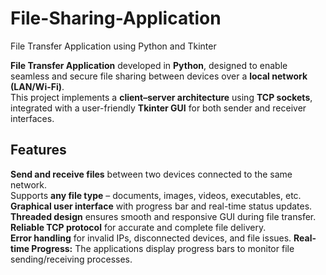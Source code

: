 # File-Sharing-Application

File Transfer Application using Python and Tkinter

**File Transfer Application** developed in **Python**, designed to enable seamless and secure file sharing between devices over a **local network (LAN/Wi-Fi)**.  
This project implements a **client–server architecture** using **TCP sockets**, integrated with a user-friendly **Tkinter GUI** for both sender and receiver interfaces.

## Features

**Send and receive files** between two devices connected to the same network.  
Supports **any file type** – documents, images, videos, executables, etc.  
**Graphical user interface** with progress bar and real-time status updates.  
**Threaded design** ensures smooth and responsive GUI during file transfer.  
**Reliable TCP protocol** for accurate and complete file delivery.  
**Error handling** for invalid IPs, disconnected devices, and file issues.
**Real-time Progress:** The applications display progress bars to monitor file sending/receiving processes.
